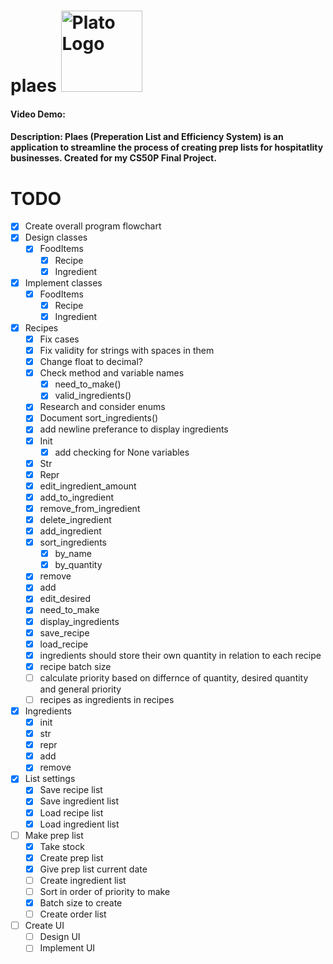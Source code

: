 # plaes <img src="https://i.pinimg.com/originals/3c/0d/5c/3c0d5c3c312abe65951cb4f2d3826097.png" alt="Plato Logo" width="130">
#### Video Demo:  <URL HERE>
#### Description: Plaes (Preperation List and Efficiency System) is an application to streamline the process of creating prep lists for hospitatlity businesses. Created for my CS50P Final Project.
# TODO
- [x] Create overall program flowchart
- [x] Design classes
  - [x] FoodItems
    - [x] Recipe
    - [x] Ingredient
- [x] Implement classes
  - [x] FoodItems
    - [x] Recipe
    - [x] Ingredient
- [x] Recipes
  - [x] Fix cases
  - [x] Fix validity for strings with spaces in them
  - [x] Change float to decimal?
  - [x] Check method and variable names
    - [x] need_to_make()
    - [x] valid_ingredients()
  - [x] Research and consider enums
  - [x] Document sort_ingredients()
  - [x] add newline preferance to display ingredients
  - [x] Init
    - [x] add checking for None variables
  - [x] Str
  - [x] Repr
  - [x] edit_ingredient_amount
  - [x] add_to_ingredient 
  - [x] remove_from_ingredient 
  - [x] delete_ingredient
  - [x] add_ingredient
  - [x] sort_ingredients
    - [x] by_name
    - [x] by_quantity
  - [x] remove
  - [x] add
  - [x] edit_desired
  - [x] need_to_make
  - [x] display_ingredients
  - [x] save_recipe 
  - [x] load_recipe
  - [x] ingredients should store their own quantity in relation to each recipe
  - [x] recipe batch size
  - [ ] calculate priority based on differnce of quantity, desired quantity and general priority 
  - [ ] recipes as ingredients in recipes
- [x] Ingredients
  - [x] init
  - [x] str
  - [x] repr
  - [x] add
  - [x] remove
- [x] List settings
  - [x] Save recipe list
  - [x] Save ingredient list
  - [x] Load recipe list
  - [x] Load ingredient list
- [ ] Make prep list
  - [x] Take stock
  - [x] Create prep list
  - [x] Give prep list current date
  - [ ] Create ingredient list
  - [ ] Sort in order of priority to make
  - [x] Batch size to create
  - [ ] Create order list
- [ ] Create UI
  - [ ] Design UI
  - [ ] Implement UI
